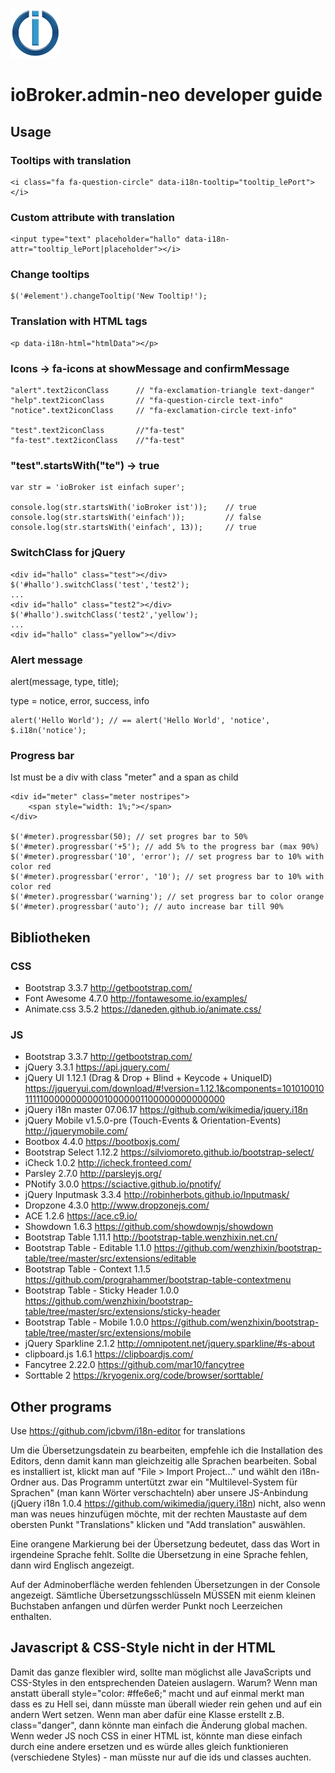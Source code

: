 ![Logo](admin/admin-neo.png)
# ioBroker.admin-neo developer guide

## Usage

### Tooltips with translation

```
<i class="fa fa-question-circle" data-i18n-tooltip="tooltip_lePort"></i>
```

### Custom attribute with translation

```
<input type="text" placeholder="hallo" data-i18n-attr="tooltip_lePort|placeholder"></i>
```

### Change tooltips

```
$('#element').changeTooltip('New Tooltip!');
```

### Translation with HTML tags

```
<p data-i18n-html="htmlData"></p>
```

### Icons -> fa-icons at showMessage and confirmMessage

```
"alert".text2iconClass      // "fa-exclamation-triangle text-danger"
"help".text2iconClass       // "fa-question-circle text-info"
"notice".text2iconClass     // "fa-exclamation-circle text-info"

"test".text2iconClass       //"fa-test"
"fa-test".text2iconClass    //"fa-test"
```

### "test".startsWith("te") -> true

```
var str = 'ioBroker ist einfach super';

console.log(str.startsWith('ioBroker ist'));    // true
console.log(str.startsWith('einfach'));         // false
console.log(str.startsWith('einfach', 13));     // true
```

### SwitchClass for jQuery

```
<div id="hallo" class="test"></div>
$('#hallo').switchClass('test','test2');
...
<div id="hallo" class="test2"></div>
$('#hallo').switchClass('test2','yellow');
...
<div id="hallo" class="yellow"></div>
```

### Alert message

alert(message, type, title);

type = notice, error, success, info

```
alert('Hello World'); // == alert('Hello World', 'notice', $.i18n('notice');
```

### Progress bar

Ist must be a div with class "meter" and a span as child
```
<div id="meter" class="meter nostripes">
    <span style="width: 1%;"></span>
</div>

$('#meter).progressbar(50); // set progres bar to 50%
$('#meter).progressbar('+5'); // add 5% to the progress bar (max 90%)
$('#meter).progressbar('10', 'error'); // set progress bar to 10% with color red
$('#meter).progressbar('error', '10'); // set progress bar to 10% with color red
$('#meter).progressbar('warning'); // set progress bar to color orange
$('#meter).progressbar('auto'); // auto increase bar till 90%
```

## Bibliotheken

### CSS
* Bootstrap 3.3.7 http://getbootstrap.com/
* Font Awesome 4.7.0 http://fontawesome.io/examples/
* Animate.css 3.5.2 https://daneden.github.io/animate.css/

### JS
* Bootstrap 3.3.7 http://getbootstrap.com/
* jQuery 3.3.1 https://api.jquery.com/
* jQuery UI 1.12.1 (Drag & Drop + Blind + Keycode + UniqueID) https://jqueryui.com/download/#!version=1.12.1&components=101010010111110000000000010000001100000000000000
* jQuery i18n master 07.06.17 https://github.com/wikimedia/jquery.i18n
* jQuery Mobile v1.5.0-pre (Touch-Events & Orientation-Events) http://jquerymobile.com/
* Bootbox 4.4.0 https://bootboxjs.com/
* Bootstrap Select 1.12.2 https://silviomoreto.github.io/bootstrap-select/
* iCheck 1.0.2 http://icheck.fronteed.com/
* Parsley 2.7.0 http://parsleyjs.org/
* PNotify 3.0.0 https://sciactive.github.io/pnotify/
* jQuery Inputmask 3.3.4 http://robinherbots.github.io/Inputmask/
* Dropzone 4.3.0 http://www.dropzonejs.com/
* ACE 1.2.6 https://ace.c9.io/
* Showdown 1.6.3 https://github.com/showdownjs/showdown
* Bootstrap Table 1.11.1 http://bootstrap-table.wenzhixin.net.cn/
* Bootstrap Table - Editable 1.1.0 https://github.com/wenzhixin/bootstrap-table/tree/master/src/extensions/editable
* Bootstrap Table - Context 1.1.5 https://github.com/prograhammer/bootstrap-table-contextmenu
* Bootstrap Table - Sticky Header 1.0.0 https://github.com/wenzhixin/bootstrap-table/tree/master/src/extensions/sticky-header
* Bootstrap Table - Mobile 1.0.0 https://github.com/wenzhixin/bootstrap-table/tree/master/src/extensions/mobile
* jQuery Sparkline 2.1.2 http://omnipotent.net/jquery.sparkline/#s-about
* clipboard.js 1.6.1 https://clipboardjs.com/
* Fancytree 2.22.0 https://github.com/mar10/fancytree
* Sorttable 2 https://kryogenix.org/code/browser/sorttable/

## Other programs
Use https://github.com/jcbvm/i18n-editor for translations

Um die Übersetzungsdatein zu bearbeiten, empfehle ich die Installation des Editors, denn damit kann man gleichzeitig alle Sprachen bearbeiten. Sobal es installiert ist, klickt man auf "File > Import Project..." und wählt den i18n-Ordner aus. Das Programm untertützt zwar ein "Multilevel-System für Sprachen" (man kann Wörter verschachteln) aber unsere JS-Anbindung (jQuery i18n 1.0.4 https://github.com/wikimedia/jquery.i18n) nicht, also wenn man was neues hinzufügen möchte, mit der rechten Maustaste auf dem obersten Punkt "Translations" klicken und "Add translation" auswählen.

Eine orangene Markierung bei der Übersetzung bedeutet, dass das Wort in irgendeine Sprache fehlt. Sollte die Übersetzung in eine Sprache fehlen, dann wird Englisch angezeigt.

Auf der Adminoberfläche werden fehlenden Übersetzungen in der Console angezeigt. Sämtliche Übersetzungsschlüsseln MÜSSEN mit eienm kleinen Buchstaben anfangen und dürfen werder Punkt noch Leerzeichen enthalten.

## Javascript & CSS-Style nicht in der HTML
Damit das ganze flexibler wird, sollte man möglichst alle JavaScripts und CSS-Styles in den entsprechenden Dateien auslagern. Warum? Wenn man anstatt überall style="color: #ffe6e6;" macht und auf einmal merkt man dass es zu Hell sei, dann müsste man überall wieder rein gehen und auf ein andern Wert setzen. Wenn man aber dafür eine Klasse erstellt z.B. class="danger", dann könnte man einfach die Änderung global machen.
Wenn weder JS noch CSS in einer HTML ist, könnte man diese einfach durch eine andere ersetzen und es würde alles gleich funktionieren (verschiedene Styles) - man müsste nur auf die ids und classes auchten.